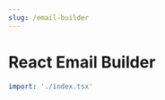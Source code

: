 ```yaml
---
slug: /email-builder
---
```


# React Email Builder

```yml --preview --compact --compact-page
import: './index.tsx'
```
